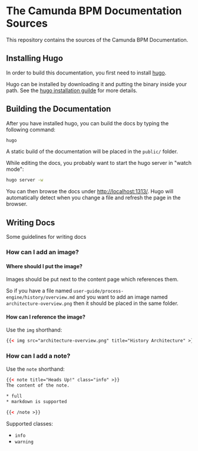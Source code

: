 # The Camunda BPM Documentation Sources

This repository contains the sources of the Camunda BPM Documentation.

## Installing Hugo

In order to build this documentation, you first need to install [hugo][hugo].

Hugo can be installed by downloading it and putting the binary inside your path. See the [hugo installation guilde][hugo-installation] for more details.

## Building the Documentation

After you have installed hugo, you can build the docs by typing the following command:

```bash
hugo
```

A static build of the documentation will be placed in the `public/` folder.

While editing the docs, you probably want to start the hugo server in "watch mode":

```bash
hugo server -w
```

You can then browse the docs under [http://localhost:1313/](http://localhost:1313/).
Hugo will automatically detect when you change a file and refresh the page in the browser.

## Writing Docs

Some guidelines for writing docs

### How can I add an image?

#### Where should I put the image?

Images should be put next to the content page which references them.

So if you have a file named `user-guide/process-engine/history/overview.md` and you want to add an image named `architecture-overview.png` then it should be placed in the same folder.

#### How can I reference the image?

Use the `img` shorthand:

```html
{{< img src="architecture-overview.png" title="History Architecture" >}}
```

[hugo]: http://gohugo.io/
[hugo-installation]: http://gohugo.io/overview/installing/

### How can I add a note?

Use the `note` shorthand:

```html
{{< note title="Heads Up!" class="info" >}}
The content of the note.
  
* full
* markdown is supported

{{< /note >}}
```

Supported classes:

* `info`
* `warning`
